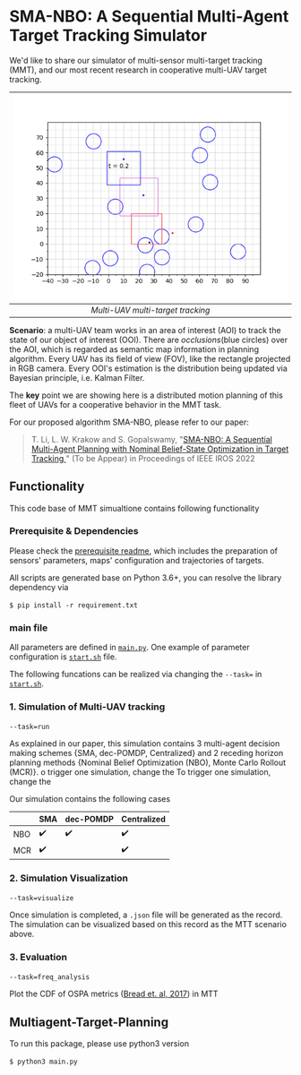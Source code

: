 # SMA-NBO: A Sequential Multi-Agent Target Tracking Simulator

We'd like to share our simulator of multi-sensor multi-target tracking (MMT), and our most recent research in cooperative multi-UAV target tracking.

| ![doc/Behavior%20of%20SMA.gif](https://github.com/TianqiLi7398/SMA_NBO/blob/main/doc/Behavior%20of%20SMA.gif) | 
|:--:| 
| *Multi-UAV multi-target tracking* |

**Scenario**: a multi-UAV team works in an area of interest (AOI) to track the state of our object of interest (OOI). 
There are *occlusions*(blue circles) over the AOI, which is regarded as semantic map information in planning algorithm.
Every UAV has its field of view (FOV), like the rectangle projected in RGB camera.
Every OOI's estimation is the distribution being updated via Bayesian principle, i.e. Kalman Filter.

The **key** point we are showing here is a distributed motion planning of this fleet of UAVs for a cooperative behavior in the MMT task.

For our proposed algorithm SMA-NBO, please refer to our paper:

>T. Li, L. W. Krakow and S. Gopalswamy, "[SMA-NBO: A Sequential Multi-Agent Planning with Nominal Belief-State Optimization in Target Tracking
](https://arxiv.org/abs/2203.01507)" (To be Appear) in Proceedings of IEEE IROS 2022

## Functionality

This code base of MMT simualtione contains following functionality

### Prerequisite & Dependencies

Please check the [prerequisite readme](https://github.com/TianqiLi7398/SMA_NBO/blob/main/data/env/prerequisite.md), which includes the preparation of sensors' parameters, maps' configuration and trajectories of targets.

All scripts are generated base on Python 3.6+, you can resolve the library dependency via 

`$ pip install -r requirement.txt`

### main file

All parameters are defined in [`main.py`](https://github.com/TianqiLi7398/SMA_NBO/blob/main/main.py). 
One example of parameter configuration is [`start.sh`](https://github.com/TianqiLi7398/SMA_NBO/blob/main/start.sh) file.

The following funcations can be realized via changing the `--task=` in [`start.sh`](https://github.com/TianqiLi7398/SMA_NBO/blob/main/start.sh#L3).


### 1. Simulation of Multi-UAV tracking

`--task=run`

As explained in our paper, this simulation contains 3 multi-agent decision making schemes {SMA, dec-POMDP, Centralized} and 2 receding horizon planning methods {Nominal Belief Optimization (NBO), Monte Carlo Rollout (MCR)}.
o trigger one simulation, change the 
To trigger one simulation, change the

Our simulation contains the following cases

|     |       SMA          |       dec-POMDP    |     Centralized   |
|-----|--------------------|--------------------|-------------------|
| NBO | :heavy_check_mark: | :heavy_check_mark: | :heavy_check_mark:|
| MCR | :heavy_check_mark: |                    | :heavy_check_mark:|


### 2. Simulation Visualization

`--task=visualize`

Once simulation is completed, a `.json` file will be generated as the record. The simulation can be visualized based on this record as the MTT scenario above.


### 3. Evaluation

`--task=freq_analysis`

Plot the CDF of OSPA metrics ([Bread et. al, 2017](https://ieeexplore.ieee.org/document/8217598)) in MTT

## Multiagent-Target-Planning

To run this package, please use python3 version

`$ python3 main.py` 
